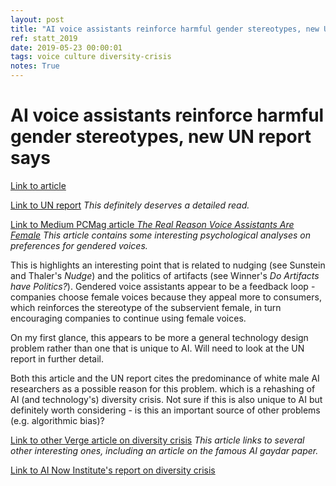 ```yaml
---
layout: post
title: "AI voice assistants reinforce harmful gender stereotypes, new UN report says"
ref: statt_2019
date: 2019-05-23 00:00:01
tags: voice culture diversity-crisis
notes: True
---
```


# AI voice assistants reinforce harmful gender stereotypes, new UN report says

[Link to article](https://www.theverge.com/2019/5/21/18634322/amazon-alexa-apple-siri-female-voice-assistants-harmful-gender-stereotypes-new-study)

[Link to UN report](https://unesdoc.unesco.org/ark:/48223/pf0000367416.page=1) *This definitely deserves a detailed read.*

[Link to Medium PCMag article *The Real Reason Voice Assistants Are Female*](https://medium.com/pcmag-access/the-real-reason-voice-assistants-are-female-and-why-it-matters-e99c67b93bde) *This article contains some interesting psychological analyses on preferences for gendered voices.*

This is highlights an interesting point that is related to nudging (see Sunstein and Thaler's *Nudge*) and the politics of artifacts (see Winner's *Do Artifacts have Politics?*). Gendered voice assistants appear to be a feedback loop - companies choose female voices because they appeal more to consumers, which reinforces the stereotype of the subservient female, in turn encouraging companies to continue using female voices.

On my first glance, this appears to be more a general technology design problem rather than one that is unique to AI. Will need to look at the UN report in further detail. 

Both this article and the UN report cites the predominance of white male AI researchers as a possible reason for this problem. which is a rehashing of AI (and technology's) diversity crisis. Not sure if this is also unique to AI but definitely worth considering - is this an important source of other problems (e.g. algorithmic bias)?

[Link to other Verge article on diversity crisis](https://www.theverge.com/2019/4/16/18410501/artificial-intelligence-ai-diversity-report-facial-recognition) *This article links to several other interesting ones, including an article on the famous AI gaydar paper.*

[Link to AI Now Institute's report on diversity crisis](https://ainowinstitute.org/discriminatingsystems.pdf)
